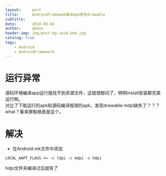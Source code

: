```yaml
---
layout:     post
title:      AndroidFramewok编译apk丢失drawable
subtitle:  
date:       2018-08-02
author:     qkmin
header-img: img/post-bg-ios9-web.jpg
catalog: true
tags:
    - Android 
    - AndroidFramework
---
```

# 运行异常  
源码环境编译app运行报找不到资源文件，这就很郁闷了，明明install安装都完美运行啊。  
对比了下能运行的apk和源码编译报错的apk，发现drawable-hdpi缺失了？？？  
what？看来罪魁祸首是这个。   
  
# 解决  
- 在Android.mk文件中添加  
```
LOCAL_AAPT_FLAGS += -c ldpi -c mdpi -c hdpi
```
  
hdpi文件夹编译过后就有了